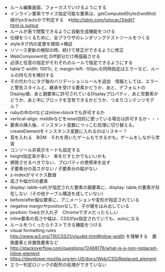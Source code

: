 - ルール編集画面、フォーカスでいけるようにする
- インライン要素でサイズ指定可能な要素は、getComputedStyleのwidthの値がpxかautoかで判定する　※http://jsbin.com/julocac/1/edit?html,js,output
- ルールが表で閲覧できるように自動生成機能をつける
- 仕様をつくるために、全ブラウザのレンダリングテストツールをつくる
- styleタグ内の変更を検知→検証
- リソース更新の検知の時、続けて修正ができるように修正
- WebComponent化 Diff部分だけ再描画させる
- 必須と任意の指定がそれぞれのルールで指定できるようにする
- tableで width: 100%; と margin-left: -50px;の同時指定はエラーなど、ルールの持ち方を検討する
- その代わりにタグ毎のバリデーションルールを追加　情報としては、エラーと警告スタイルと、継承を受ける要素かどうか、あと、デフォルトのDisplay値、あと親要素に許可されているDisplayプロパティ、あと空要素かどうか、あと中にブロックを含有できるかどうか、つまりコンテンツモデル？
- rubyの中のrtなどはinline>blockでも許可するか
- vertical-align: middleなどをreset目的に使っている場合は許可するか・・・
- 要素の挿入後、インスタント変数につっこむ処理に切り替える。createElementをインスタンス変数に入れるのはリスキー？
- 音を入れる　BGM　それを用いたゲームもできるかも。ゲームをしながら学習
- コンソール非表示モードも設定する
- height指定率が多い　率をだすとかでもいいかも
- 頻発させるべきでない、プロパティの使用率を出す
- 子要素分の高さがない / 子要素分の幅がない
- z-indexがマイナス数値
- 高さや幅が0の要素
- display: table-cell;が指定された要素の親要素に、display: table;の要素が存在しない（その他テーブル構造を成していない）
- before/after擬似要素に、アニメーションや変形が指定されている
- negative marginやpositionなしで、子が親をはみ出している
- position: fixed;が入れ子　Chromeでダメだったらしい
- inline要素の高さや幅は、CSSがpx指定されていても、autoになる
- ルールをつくったらテストできる機能をつける
- visual formatting rules http://www.w3.org/TR/CSS21/visudet.html#inline-width を理解する　置換要素と非置換要素など
- http://stackoverflow.com/questions/12468176/what-is-a-non-replaced-inline-element
- https://developer.mozilla.org/en-US/docs/Web/CSS/Replaced_element
- エラー判定ロジックの配列の処理ができていない